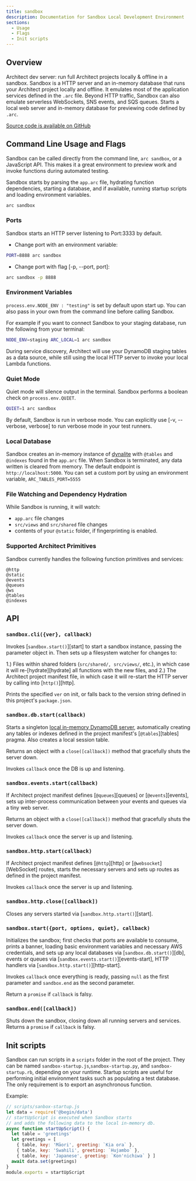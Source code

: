 ```yaml
---
title: sandbox
description: Documentation for Sandbox Local Development Environment
sections:
  - Usage
  - Flags
  - Init scripts
---
```


## Overview

Architect dev server: run full Architect projects locally & offline in a sandbox. Sandbox is a HTTP server and an in-memory database that runs your Architect project locally and offline. It emulates most of the application services defined in the `.arc` file. Beyond HTTP traffic, Sandbox can also emulate serverless WebSockets, SNS events, and SQS queues.
Starts a local web server and in-memory database for previewing code defined by `.arc`.

[Source code is available on GitHub](https://github.com/architect/sandbox/)

## Command Line Usage and Flags

Sandbox can be called directly from the command line, `arc sandbox`, or a JavaScript API. This makes it a great environment to preview work and invoke functions during automated testing.

Sandbox starts by parsing the `app.arc` file, hydrating function dependencies, starting a database, and if available, running startup scripts and loading environment variables. 

```bash
arc sandbox
```

### Ports

Sandbox starts an HTTP server listening to Port:3333 by default.

- Change port with an environment variable:

```bash
PORT=8888 arc sandbox
```

- Change port with flag [-p, --port, port]:

```bash
arc sandbox -p 8888
```

### Environment Variables

`process.env.NODE_ENV : "testing"` is set by default upon start up. You can also pass in your own from the command line before calling Sandbox. 

For example if you want to connect Sandbox to your staging database, run the following from your terminal: 

```bash
NODE_ENV=staging ARC_LOCAL=1 arc sandbox
```
During service discovery, Architect will use your DynamoDB staging tables as a data source, while still using the local HTTP server to invoke your local Lambda functions.

### Quiet Mode

Quiet mode will silence output in the terminal. Sandbox performs a boolean check on `process.env.QUIET`. 

```bash
QUIET=1 arc sandbox
```
By default, Sandbox is run in verbose mode. You can explicitly use [-v, --verbose, verbose] to run verbose mode in your test runners.


### Local Database

Sandbox creates an in-memory instance of [dynalite](https://github.com/mhart/dynalite) with `@tables` and `@indexes` found in the `app.arc` file. When Sandbox is terminated, any data written is cleared from memory. The default endpoint is `http://localhost:5000`. You can set a custom port by using an environment variable, `ARC_TABLES_PORT=5555`

### File Watching and Dependency Hydration

While Sandbox is running, it will watch:

- `app.arc` file changes
- `src/views` and `src/shared` file changes
- contents of your `@static` folder, if fingerprinting is enabled. 

### Supported Architect Primitives

Sandbox currently handles the following function primitives and services: 

```
@http
@static
@events
@queues
@ws
@tables
@indexes
```

## API

### `sandbox.cli({ver}, callback)`

Invokes [`sandbox.start()`][start] to start a sandbox instance, passing the parameter object in. Then sets up a filesystem watcher for changes to:

1.) Files within shared folders (`src/shared/, src/views/`, etc.), in which case it will re-[hydrate][hydrate] all functions with the new files, and
2.) The Architect project manifest file, in which case it will re-start the HTTP server by calling into [`http()`][http].

Prints the specified `ver` on init, or falls back to the version string defined in this project's `package.json`.

### `sandbox.db.start(callback)`

Starts a singleton [local in-memory DynamoDB server](https://www.npmjs.com/package/dynalite), automatically creating any tables or indexes defined in the project manifest's [`@tables`][tables] pragma. Also creates a local session table.

Returns an object with a `close([callback])` method that gracefully shuts the server down.

Invokes `callback` once the DB is up and listening.

### `sandbox.events.start(callback)`

If Architect project manifest defines [`@queues`][queues] or [`@events`][events], sets up inter-process communication between your events and queues via a tiny web server.

Returns an object with a `close([callback])` method that gracefully shuts the server down.

Invokes `callback` once the server is up and listening.

### `sandbox.http.start(callback)`

If Architect project manifest defines [`@http`][http] or [`@websocket`][WebSocket] routes, starts the necessary servers and sets up routes as defined in the project manifest.

Invokes `callback` once the server is up and listening.

### `sandbox.http.close([callback])`

Closes any servers started via [`sandbox.http.start()`][start].

### `sandbox.start({port, options, quiet}, callback)`

Initializes the sandbox; first checks that ports are available to consume, prints a banner, loading basic environment variables and necessary AWS credentials, and sets up any local databases via [`sandbox.db.start()`][db], events or queues via [`sandbox.events.start()`][events-start], HTTP handlers via [`sandbox.http.start()`][http-start].

Invokes `callback` once everything is ready, passing `null` as the first parameter and `sandbox.end` as the second parameter.

Return a `promise` if `callback` is falsy.

### `sandbox.end([callback])`

Shuts down the sandbox, closing down all running servers and services. Returns a `promise` if `callback` is falsy.

## Init scripts

Sandbox can run scripts in a `scripts` folder in the root of the project. They can be named `sandbox-startup.js`,`sandbox-startup.py`, and `sandbox-startup.rb`, depending on your runtime. Startup scripts are useful for performing initial environment tasks such as populating a test database. The only requirement is to export an asynchronous function.

Example: 

```js
// scripts/sanbox-startup.js
let data = require('@begin/data')
// startUpScript is executed when Sandbox starts
// and adds the following data to the local in-memory db.
async function startUpScript() {
  let table = 'greetings'
  let greetings = [
    { table, key: 'Māori', greeting: `Kia ora` },
    { table, key: 'Swahili', greeting: `Hujambo` },
    { table, key: 'Japanese', greeting: `Kon'nichiwa` } ]
  await data.set(greetings)
}
module.exports = startUpScript
```


